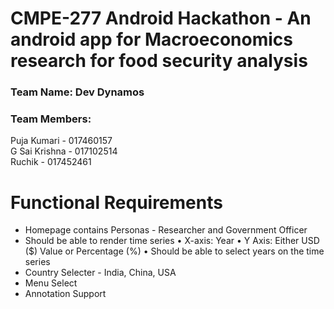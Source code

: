 # CMPE-277 Android Hackathon - An android app for Macroeconomics research for food security analysis

### Team Name: Dev Dynamos<br/>
### Team Members: <br/>
Puja Kumari - 017460157<br/>
G Sai Krishna - 017102514<br/>
Ruchik - 017452461<br/>

# Functional Requirements

* Homepage contains Personas - Researcher and Government Officer 
* Should be able to render time series
• X-axis: Year
• Y Axis: Either USD ($) Value or Percentage (%)
• Should be able to select years on the time series
* Country Selecter - India, China, USA
* Menu Select
* Annotation Support
